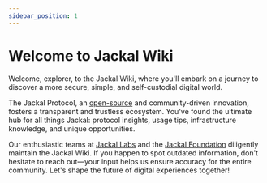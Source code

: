 ```yaml
---
sidebar_position: 1
---
```


# Welcome to Jackal Wiki

Welcome, explorer, to the Jackal Wiki, where you'll embark on a journey to discover a more secure, simple, and self-custodial digital world.

The Jackal Protocol, an [open-source](https://github.com/JackalLabs/canine-chain) and community-driven innovation, fosters a transparent and trustless ecosystem. You've found the ultimate hub for all things Jackal: protocol insights, usage tips, infrastructure knowledge, and unique opportunities.

Our enthusiastic teams at [Jackal Labs](/docs/official-links/jackal-labs) and the [Jackal Foundation](/docs/contributors/foundation.md) diligently maintain the Jackal Wiki. If you happen to spot outdated information, don't hesitate to reach out—your input helps us ensure accuracy for the entire community. Let's shape the future of digital experiences together!
